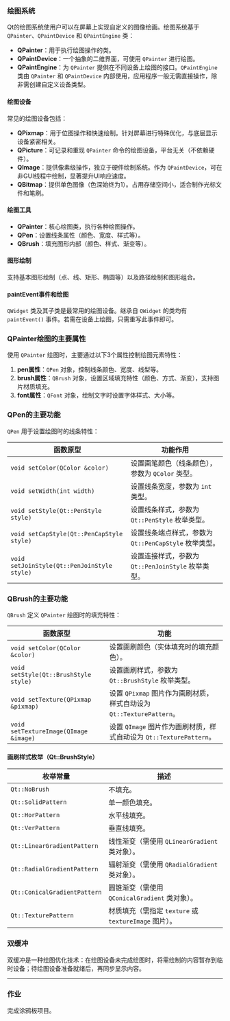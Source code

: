 ### 绘图系统  

Qt的绘图系统使用户可以在屏幕上实现自定义的图像绘画。绘图系统基于 `QPainter`、`QPaintDevice` 和 `QPaintEngine` 类：  
- **QPainter**：用于执行绘图操作的类。  
- **QPaintDevice**：一个抽象的二维界面，可使用 `QPainter` 进行绘图。  
- **QPaintEngine**：为 `QPainter` 提供在不同设备上绘图的接口。`QPaintEngine` 类由 `QPainter` 和 `QPaintDevice` 内部使用，应用程序一般无需直接操作，除非需创建自定义设备类型。  

#### 绘图设备  
常见的绘图设备包括：  
- **QPixmap**：用于位图操作和快速绘制。针对屏幕进行特殊优化，与底层显示设备紧密相关。  
- **QPicture**：可记录和重现 `QPainter` 命令的绘图设备，平台无关（不依赖硬件）。  
- **QImage**：提供像素级操作，独立于硬件绘制系统。作为 `QPaintDevice`，可在非GUI线程中绘制，显著提升UI响应速度。  
- **QBitmap**：提供单色图像（色深始终为1）。占用存储空间小，适合制作光标文件和笔刷。  

#### 绘图工具  
- **QPainter**：核心绘图类，执行各种绘图操作。  
- **QPen**：设置线条属性（颜色、宽度、样式等）。  
- **QBrush**：填充图形内部（颜色、样式、渐变等）。  

#### 图形绘制  
支持基本图形绘制（点、线、矩形、椭圆等）以及路径绘制和图形组合。  

#### paintEvent事件和绘图  
`QWidget` 类及其子类是最常用的绘图设备。继承自 `QWidget` 的类均有 `paintEvent()` 事件。若需在设备上绘图，只需重写此事件即可。  

### QPainter绘图的主要属性  
使用 `QPainter` 绘图时，主要通过以下3个属性控制绘图元素特性：  
1. **pen属性**：`QPen` 对象，控制线条颜色、宽度、线型等。  
2. **brush属性**：`QBrush` 对象，设置区域填充特性（颜色、方式、渐变），支持图片材质填充。  
3. **font属性**：`QFont` 对象，绘制文字时设置字体样式、大小等。  

### QPen的主要功能  
`QPen` 用于设置绘图时的线条特性：  

| 函数原型                                | 功能作用                                     |  
|----------------------------------------|--------------------------------------------|  
| `void setColor(QColor &color)`         | 设置画笔颜色（线条颜色），参数为 `QColor` 类型。 |  
| `void setWidth(int width)`             | 设置线条宽度，参数为 `int` 类型。             |  
| `void setStyle(Qt::PenStyle style)`    | 设置线条样式，参数为 `Qt::PenStyle` 枚举类型。 |  
| `void setCapStyle(Qt::PenCapStyle style)` | 设置线条端点样式，参数为 `Qt::PenCapStyle` 枚举类型。 |  
| `void setJoinStyle(Qt::PenJoinStyle style)` | 设置连接样式，参数为 `Qt::PenJoinStyle` 枚举类型。 |  

### QBrush的主要功能  
`QBrush` 定义 `QPainter` 绘图时的填充特性：  

| 函数原型                                | 功能                                     |  
|----------------------------------------|------------------------------------------|  
| `void setColor(QColor &color)`         | 设置画刷颜色（实体填充时的填充颜色）。      |  
| `void setStyle(Qt::BrushStyle style)`  | 设置画刷样式，参数为 `Qt::BrushStyle` 枚举类型。 |  
| `void setTexture(QPixmap &pixmap)`     | 设置 `QPixmap` 图片作为画刷材质，样式自动设为 `Qt::TexturePattern`。 |  
| `void setTextureImage(QImage &image)`  | 设置 `QImage` 图片作为画刷材质，样式自动设为 `Qt::TexturePattern`。 |  

#### 画刷样式枚举（Qt::BrushStyle）  
| 枚举常量                     | 描述                                     |  
|-----------------------------|------------------------------------------|  
| `Qt::NoBrush`               | 不填充。                                 |  
| `Qt::SolidPattern`          | 单一颜色填充。                           |  
| `Qt::HorPattern`            | 水平线填充。                             |  
| `Qt::VerPattern`            | 垂直线填充。                             |  
| `Qt::LinearGradientPattern` | 线性渐变（需使用 `QLinearGradient` 类对象）。 |  
| `Qt::RadialGradientPattern` | 辐射渐变（需使用 `QRadialGradient` 类对象）。 |  
| `Qt::ConicalGradientPattern`| 圆锥渐变（需使用 `QConicalGradient` 类对象）。 |  
| `Qt::TexturePattern`        | 材质填充（需指定 `texture` 或 `textureImage` 图片）。 |  

### 双缓冲  
双缓冲是一种绘图优化技术：在绘图设备未完成绘图时，将需绘制的内容暂存到临时设备；待绘图设备准备就绪后，再同步显示内容。  

---  
### 作业  
完成涂鸦板项目。
